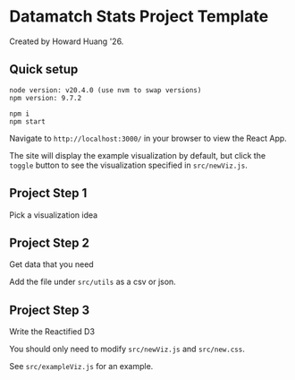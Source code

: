 # Datamatch Stats Project Template
Created by Howard Huang '26.

## Quick setup

```
node version: v20.4.0 (use nvm to swap versions)
npm version: 9.7.2
```

```
npm i
npm start
```

Navigate to `http://localhost:3000/` in your browser to view the React App.

The site will display the example visualization by default, but click the `toggle` button to see the visualization specified in `src/newViz.js`.

## Project Step 1

Pick a visualization idea

## Project Step 2

Get data that you need

Add the file under `src/utils` as a csv or json.

## Project Step 3

Write the Reactified D3

You should only need to modify `src/newViz.js` and `src/new.css`.

See `src/exampleViz.js` for an example.